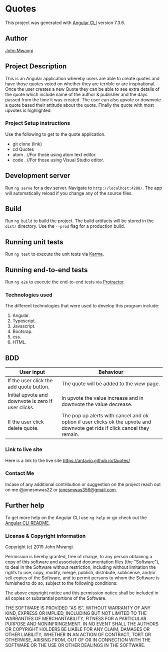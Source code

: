 # Quotes
This project was generated with [Angular CLI](https://github.com/angular/angular-cli) version 7.3.6.

## Author
[John Mwangi](link)

## Project Description
This is an Angular application whereby users are able to create quotes and have those quotes voted on whether they are terrible or are inspirational. Once the user creates a new Quote they can be able to see extra details of the quote which include name of the author & publisher and the days passed from the time it was created. The user can also upvote or downvote a quote based their attitude about the quote. Finally the quote with most upvotes is highlighted.

### Project Setup instructions
Use the following to get to the quote application.
- git clone (link)
- cd Quotes
- atom .  //For those using atom text editor.
- code .  //For those using Visual Studio editor.

## Development server

Run `ng serve` for a dev server. Navigate to `http://localhost:4200/`. The app will automatically reload if you change any of the source files.

## Build

Run `ng build` to build the project. The build artifacts will be stored in the `dist/` directory. Use the `--prod` flag for a production build.

## Running unit tests

Run `ng test` to execute the unit tests via [Karma](https://karma-runner.github.io).

## Running end-to-end tests

Run `ng e2e` to execute the end-to-end tests via [Protractor](http://www.protractortest.org/).

### Technologies used
The different technologies that were used to develop this program include:
1. Angular.
2. Typescript.
3. Javascript.
4. Bootsrap.
5. css.
6. HTML.


## BDD

| User input                                          | Behaviour                                                                                                                   |
|-----------------------------------------------------|-----------------------------------------------------------------------------------------------------------------------------|
| If the user click the add quote button.             | The quote will be added to the view page.                                                                                   |
| Initial upvote and downvote is zero If user clicks. | In upvote the value increase and in downvote the value decrease.                                                            |
| If the user click delete quote.                     | The pop up alerts with cancel and ok option if user clicks ok the upvote and downvote get rids if click cancel they remain. |

### Link to live site
Here is a link to the live site https://antavio.github.io/Quotes/



### Contact Me
Incase of any additional contribution or suggestion on the project reach out on me @jonesmwas22 or jonesmwas356@gmail.com.

## Further help

To get more help on the Angular CLI use `ng help` or go check out the [Angular CLI README](https://github.com/angular/angular-cli/blob/master/README.md).

### License  & Copyright information
Copyright (c) 2019 John Mwangi.

Permission is hereby granted, free of charge, to any person obtaining a copy
of this software and associated documentation files (the "Software"), to deal
in the Software without restriction, including without limitation the rights
to use, copy, modify, merge, publish, distribute, sublicense, and/or sell
copies of the Software, and to permit persons to whom the Software is
furnished to do so, subject to the following conditions:

The above copyright notice and this permission notice shall be included in all
copies or substantial portions of the Software.

THE SOFTWARE IS PROVIDED "AS IS", WITHOUT WARRANTY OF ANY KIND, EXPRESS OR
IMPLIED, INCLUDING BUT NOT LIMITED TO THE WARRANTIES OF MERCHANTABILITY,
FITNESS FOR A PARTICULAR PURPOSE AND NONINFRINGEMENT. IN NO EVENT SHALL THE
AUTHORS OR COPYRIGHT HOLDERS BE LIABLE FOR ANY CLAIM, DAMAGES OR OTHER
LIABILITY, WHETHER IN AN ACTION OF CONTRACT, TORT OR OTHERWISE, ARISING FROM,
OUT OF OR IN CONNECTION WITH THE SOFTWARE OR THE USE OR OTHER DEALINGS IN THE
SOFTWARE.
